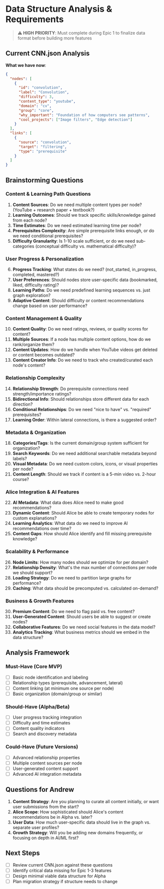 # Data Structure Analysis & Requirements

> **⚠️ HIGH PRIORITY**: Must complete during Epic 1 to finalize data format before building more features

## Current CNN.json Analysis
**What we have now**:
```json
{
  "nodes": [
    {
      "id": "convolution",
      "label": "Convolution",
      "difficulty": 3,
      "content_type": "youtube",
      "domain": "cv",
      "group": "core",
      "why_important": "Foundation of how computers see patterns",
      "cool_projects": ["Image filters", "Edge detection"]
    }
  ],
  "links": [
    {
      "source": "convolution",
      "target": "filtering", 
      "type": "prerequisite"
    }
  ]
}
```

## Brainstorming Questions

### Content & Learning Path Questions
1. **Content Sources**: Do we need multiple content types per node? (YouTube + research paper + textbook?)
2. **Learning Outcomes**: Should we track specific skills/knowledge gained from each node?
3. **Time Estimates**: Do we need estimated learning time per node?
4. **Prerequisites Complexity**: Are simple prerequisite links enough, or do we need conditional prerequisites?
5. **Difficulty Granularity**: Is 1-10 scale sufficient, or do we need sub-categories (conceptual difficulty vs. mathematical difficulty)?

### User Progress & Personalization
6. **Progress Tracking**: What states do we need? (not_started, in_progress, completed, mastered?)
7. **User Preferences**: Should nodes store user-specific data (bookmarked, liked, difficulty rating)?
8. **Learning Paths**: Do we need predefined learning sequences vs. just graph exploration?
9. **Adaptive Content**: Should difficulty or content recommendations change based on user performance?

### Content Management & Quality
10. **Content Quality**: Do we need ratings, reviews, or quality scores for content?
11. **Multiple Sources**: If a node has multiple content options, how do we rank/organize them?
12. **Content Updates**: How do we handle when YouTube videos get deleted or content becomes outdated?
13. **Content Creator Info**: Do we need to track who created/curated each node's content?

### Relationship Complexity
14. **Relationship Strength**: Do prerequisite connections need strength/importance ratings?
15. **Bidirectional Info**: Should relationships store different data for each direction?
16. **Conditional Relationships**: Do we need "nice to have" vs. "required" prerequisites?
17. **Learning Order**: Within lateral connections, is there a suggested order?

### Metadata & Organization
18. **Categories/Tags**: Is the current domain/group system sufficient for organization?
19. **Search Keywords**: Do we need additional searchable metadata beyond labels?
20. **Visual Metadata**: Do we need custom colors, icons, or visual properties per node?
21. **Content Length**: Should we track if content is a 5-min video vs. 2-hour course?

### Alice Integration & AI Features
22. **AI Metadata**: What data does Alice need to make good recommendations?
23. **Dynamic Content**: Should Alice be able to create temporary nodes for custom explanations?
24. **Learning Analytics**: What data do we need to improve AI recommendations over time?
25. **Content Gaps**: How should Alice identify and fill missing prerequisite knowledge?

### Scalability & Performance
26. **Node Limits**: How many nodes should we optimize for per domain?
27. **Relationship Density**: What's the max number of connections per node we should support?
28. **Loading Strategy**: Do we need to partition large graphs for performance?
29. **Caching**: What data should be precomputed vs. calculated on-demand?

### Business & Growth Features
30. **Premium Content**: Do we need to flag paid vs. free content?
31. **User-Generated Content**: Should users be able to suggest or create nodes?
32. **Collaborative Features**: Do we need social features in the data model?
33. **Analytics Tracking**: What business metrics should we embed in the data structure?

## Analysis Framework

### Must-Have (Core MVP)
- [ ] Basic node identification and labeling
- [ ] Relationship types (prerequisite, advancement, lateral)
- [ ] Content linking (at minimum one source per node)
- [ ] Basic organization (domain/group or similar)

### Should-Have (Alpha/Beta)
- [ ] User progress tracking integration
- [ ] Difficulty and time estimates
- [ ] Content quality indicators
- [ ] Search and discovery metadata

### Could-Have (Future Versions)
- [ ] Advanced relationship properties
- [ ] Multiple content sources per node
- [ ] User-generated content support
- [ ] Advanced AI integration metadata

## Questions for Andrew
1. **Content Strategy**: Are you planning to curate all content initially, or want user submissions from the start?
2. **Alice Scope**: How sophisticated should Alice's content recommendations be in Alpha vs. later?
3. **User Data**: How much user-specific data should live in the graph vs. separate user profiles?
4. **Growth Strategy**: Will you be adding new domains frequently, or focusing on depth in AI/ML first?

## Next Steps
- [ ] Review current CNN.json against these questions
- [ ] Identify critical data missing for Epic 1-3 features
- [ ] Design minimal viable data structure for Alpha
- [ ] Plan migration strategy if structure needs to change 
